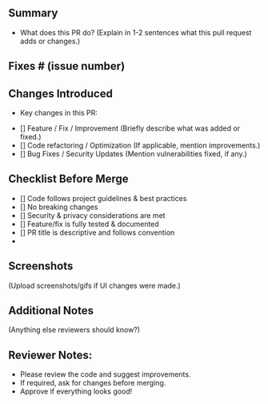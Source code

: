 ## Summary
- What does this PR do? (Explain in 1-2 sentences what this pull request adds or changes.)

## Fixes # (issue number)

## Changes Introduced
- Key changes in this PR:
* [] Feature / Fix / Improvement (Briefly describe what was added or fixed.)
* [] Code refactoring / Optimization (If applicable, mention improvements.)
* [] Bug Fixes / Security Updates (Mention vulnerabilities fixed, if any.)

## Checklist Before Merge
- [] Code follows project guidelines & best practices
- [] No breaking changes
- [] Security & privacy considerations are met
- [] Feature/fix is fully tested & documented
- [] PR title is descriptive and follows convention
- 
## Screenshots
(Upload screenshots/gifs if UI changes were made.)

## Additional Notes
(Anything else reviewers should know?)

## Reviewer Notes:

- Please review the code and suggest improvements.
- If required, ask for changes before merging.
- Approve if everything looks good!
